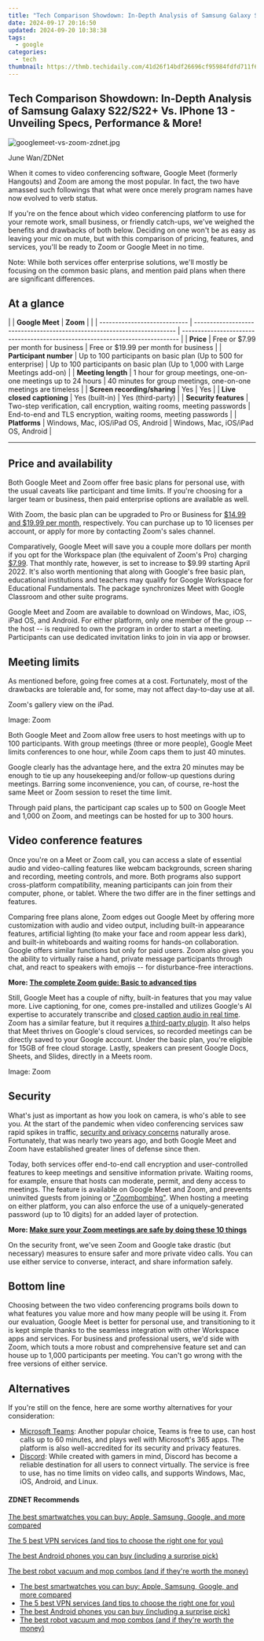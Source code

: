 ```yaml
---
title: "Tech Comparison Showdown: In-Depth Analysis of Samsung Galaxy S22/S22+ Vs. IPhone 13 - Unveiling Specs, Performance & More!"
date: 2024-09-17 20:16:50
updated: 2024-09-20 10:38:38
tags:
  - google
categories:
  - tech
thumbnail: https://thmb.techidaily.com/41d26f14bdf26696cf95984fdfd711f6541c07a00007a689ba883cae0cffeaf7.jpg
---
```


## Tech Comparison Showdown: In-Depth Analysis of Samsung Galaxy S22/S22+ Vs. IPhone 13 - Unveiling Specs, Performance & More!

![googlemeet-vs-zoom-zdnet.jpg](https://www.zdnet.com/a/img/resize/4ce841ecc221782cfd9932d6ef97456043bb2e5b/2022/03/09/31b942f4-be53-41e6-9905-70d84151b7b6/googlemeet-vs-zoom-zdnet.jpg?auto=webp&width=1280)

June Wan/ZDNet

When it comes to video conferencing software, Google Meet (formerly Hangouts) and Zoom are among the most popular. In fact, the two have amassed such followings that what were once merely program names have now evolved to verb status. 

If you're on the fence about which video conferencing platform to use for your remote work, small business, or friendly catch-ups, we've weighed the benefits and drawbacks of both below. Deciding on one won't be as easy as leaving your mic on mute, but with this comparison of pricing, features, and services, you'll be ready to Zoom or Google Meet in no time. 

Note: While both services offer enterprise solutions, we'll mostly be focusing on the common basic plans, and mention paid plans when there are significant differences.

##  At a glance 

| | **Google Meet**            | **Zoom**                                                                 |                                                                               |
| ---------------------------- | ------------------------------------------------------------------------ | ----------------------------------------------------------------------------- |
| **Price**                    | Free or $7.99 per month for business                                     | Free or $19.99 per month for business                                         |
| **Participant number**       | Up to 100 participants on basic plan (Up to 500 for enterprise)          | Up to 100 participants on basic plan (Up to 1,000 with Large Meetings add-on) |
| **Meeting length**           | 1 hour for group meetings, one-on-one meetings up to 24 hours            | 40 minutes for group meetings, one-on-one meetings are timeless               |
| **Screen recording/sharing** | Yes                                                                      | Yes                                                                           |
| **Live closed captioning**   | Yes (built-in)                                                           | Yes (third-party)                                                             |
| **Security features**        | Two-step verification, call encryption, waiting rooms, meeting passwords | End-to-end and TLS encryption, waiting rooms, meeting passwords               |
| **Platforms**                | Windows, Mac, iOS/iPad OS, Android                                       | Windows, Mac, iOS/iPad OS, Android                                            |

---

##  Price and availability  

Both Google Meet and Zoom offer free basic plans for personal use, with the usual caveats like participant and time limits. If you're choosing for a larger team or business, then paid enterprise options are available as well. 

With Zoom, the basic plan can be upgraded to Pro or Business for [$14.99 and $19.99 per month](https://zoom.us/pricing), respectively. You can purchase up to 10 licenses per account, or apply for more by contacting Zoom's sales channel.

Comparatively, Google Meet will save you a couple more dollars per month if you opt for the Workspace plan (the equivalent of Zoom's Pro) charging [$7.99](https://apps.google.com/intl/en/meet/pricing/). That monthly rate, however, is set to increase to $9.99 starting April 2022\. It's also worth mentioning that along with Google's free basic plan, educational institutions and teachers may qualify for Google Workspace for Educational Fundamentals. The package synchronizes Meet with Google Classroom and other suite programs. 

Google Meet and Zoom are available to download on Windows, Mac, iOS, iPad OS, and Android. For either platform, only one member of the group -- the host -- is required to own the program in order to start a meeting. Participants can use dedicated invitation links to join in via app or browser. 

##  Meeting limits  

As mentioned before, going free comes at a cost. Fortunately, most of the drawbacks are tolerable and, for some, may not affect day-to-day use at all. 

Zoom's gallery view on the iPad. 

Image: Zoom

Both Google Meet and Zoom allow free users to host meetings with up to 100 participants. With group meetings (three or more people), Google Meet limits conferences to one hour, while Zoom caps them to just 40 minutes. 

Google clearly has the advantage here, and the extra 20 minutes may be enough to tie up any housekeeping and/or follow-up questions during meetings. Barring some inconvenience, you can, of course, re-host the same Meet or Zoom session to reset the time limit.

Through paid plans, the participant cap scales up to 500 on Google Meet and 1,000 on Zoom, and meetings can be hosted for up to 300 hours. 

##  Video conference features  

Once you're on a Meet or Zoom call, you can access a slate of essential audio and video-calling features like webcam backgrounds, screen sharing and recording, meeting controls, and more. Both programs also support cross-platform compatibility, meaning participants can join from their computer, phone, or tablet. Where the two differ are in the finer settings and features. 

Comparing free plans alone, Zoom edges out Google Meet by offering more customization with audio and video output, including built-in appearance features, artificial lighting (to make your face and room appear less dark), and built-in whiteboards and waiting rooms for hands-on collaboration. Google offers similar functions but only for paid users. Zoom also gives you the ability to virtually raise a hand, private message participants through chat, and react to speakers with emojis -- for disturbance-free interactions. 

**More: [The complete Zoom guide: Basic to advanced tips](https://www.zdnet.com/article/zoom-101-a-starter-guide-for-beginners-plus-advanced-tips-and-tricks-for-pros/)** 

Still, Google Meet has a couple of nifty, built-in features that you may value more. Live captioning, for one, comes pre-installed and utilizes Google's AI expertise to accurately transcribe and [closed caption audio in real time](https://www.zdnet.com/article/google-meet-calls-get-live-translated-captions/). Zoom has a similar feature, but it requires [a third-party plugin](https://support.zoom.us/hc/en-us/articles/115002212983-Using-a-third-party-closed-captioning-service). It also helps that Meet thrives on Google's cloud services, so recorded meetings can be directly saved to your Google account. Under the basic plan, you're eligible for 15GB of free cloud storage. Lastly, speakers can present Google Docs, Sheets, and Slides, directly in a Meets room. 

Image: Zoom

##  Security  

What's just as important as how you look on camera, is who's able to see you. At the start of the pandemic when video conferencing services saw rapid spikes in traffic, [security and privacy concerns](https://www.zdnet.com/article/zoom-were-freezing-all-new-features-to-sort-out-security-and-privacy/) naturally arose. Fortunately, that was nearly two years ago, and both Google Meet and Zoom have established greater lines of defense since then. 

Today, both services offer end-to-end call encryption and user-controlled features to keep meetings and sensitive information private. Waiting rooms, for example, ensure that hosts can moderate, permit, and deny access to meetings. The feature is available on Google Meet and Zoom, and prevents uninvited guests from joining or ["Zoombombing"](https://www.zdnet.com/article/new-zoom-feature-can-alert-room-owners-of-possible-zoombombing-disruptions/). When hosting a meeting on either platform, you can also enforce the use of a uniquely-generated password (up to 10 digits) for an added layer of protection. 

**More: [Make sure your Zoom meetings are safe by doing these 10 things](https://www.zdnet.com/article/make-sure-your-zoom-meetings-are-safe-by-doing-these-10-things/)**

On the security front, we've seen Zoom and Google take drastic (but necessary) measures to ensure safer and more private video calls. You can use either service to converse, interact, and share information safely. 

##  Bottom line  

Choosing between the two video conferencing programs boils down to what features you value more and how many people will be using it. From our evaluation, Google Meet is better for personal use, and transitioning to it is kept simple thanks to the seamless integration with other Workspace apps and services. For business and professional users, we'd side with Zoom, which touts a more robust and comprehensive feature set and can house up to 1,000 participants per meeting. You can't go wrong with the free versions of either service. 

##  Alternatives  

If you're still on the fence, here are some worthy alternatives for your consideration: 

* [Microsoft Teams](https://www.microsoft.com/en-us/microsoft-teams/group-chat-software): Another popular choice, Teams is free to use, can host calls up to 60 minutes, and plays well with Microsoft's 365 apps. The platform is also well-accredited for its security and privacy features.
* [Discord](https://discord.com/download): While created with gamers in mind, Discord has become a reliable destination for all users to connect virtually. The service is free to use, has no time limits on video calls, and supports Windows, Mac, iOS, Android, and Linux.

#### **ZDNET** Recommends

[The best smartwatches you can buy: Apple, Samsung, Google, and more compared](https://www.zdnet.com/article/best-smartwatch/ "The best smartwatches you can buy: Apple, Samsung, Google, and more compared")

[The 5 best VPN services (and tips to choose the right one for you)](https://www.zdnet.com/article/best-vpn/ "The 5 best VPN services (and tips to choose the right one for you)")

[The best Android phones you can buy (including a surprise pick)](https://www.zdnet.com/article/best-android-phone/ "The best Android phones you can buy (including a surprise pick)")

[The best robot vacuum and mop combos (and if they're worth the money)](https://www.zdnet.com/article/best-robot-vacuum-mop/ "The best robot vacuum and mop combos (and if they're worth the money)")

* [The best smartwatches you can buy: Apple, Samsung, Google, and more compared](https://www.zdnet.com/article/best-smartwatch/ "The best smartwatches you can buy: Apple, Samsung, Google, and more compared")
* [The 5 best VPN services (and tips to choose the right one for you)](https://www.zdnet.com/article/best-vpn/ "The 5 best VPN services (and tips to choose the right one for you)")
* [The best Android phones you can buy (including a surprise pick)](https://www.zdnet.com/article/best-android-phone/ "The best Android phones you can buy (including a surprise pick)")
* [The best robot vacuum and mop combos (and if they're worth the money)](https://www.zdnet.com/article/best-robot-vacuum-mop/ "The best robot vacuum and mop combos (and if they're worth the money)")

<ins class="adsbygoogle"
     style="display:block"
     data-ad-format="autorelaxed"
     data-ad-client="ca-pub-7571918770474297"
     data-ad-slot="1223367746"></ins>



<ins class="adsbygoogle"
     style="display:block"
     data-ad-client="ca-pub-7571918770474297"
     data-ad-slot="8358498916"
     data-ad-format="auto"
     data-full-width-responsive="true"></ins>
